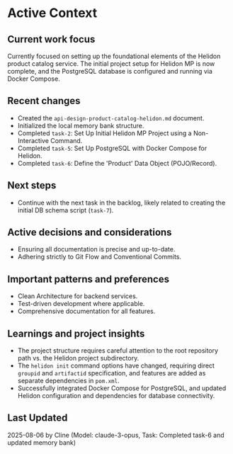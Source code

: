 # Active Context

## Current work focus
Currently focused on setting up the foundational elements of the Helidon product catalog service. The initial project setup for Helidon MP is now complete, and the PostgreSQL database is configured and running via Docker Compose.

## Recent changes
- Created the `api-design-product-catalog-helidon.md` document.
- Initialized the local memory bank structure.
- Completed `task-2`: Set Up Initial Helidon MP Project using a Non-Interactive Command.
- Completed `task-5`: Set Up PostgreSQL with Docker Compose for Helidon.
- Completed `task-6`: Define the 'Product' Data Object (POJO/Record).

## Next steps
- Continue with the next task in the backlog, likely related to creating the initial DB schema script (`task-7`).

## Active decisions and considerations
- Ensuring all documentation is precise and up-to-date.
- Adhering strictly to Git Flow and Conventional Commits.

## Important patterns and preferences
- Clean Architecture for backend services.
- Test-driven development where applicable.
- Comprehensive documentation for all features.

## Learnings and project insights
- The project structure requires careful attention to the root repository path vs. the Helidon project subdirectory.
- The `helidon init` command options have changed, requiring direct `groupid` and `artifactid` specification, and features are added as separate dependencies in `pom.xml`.
- Successfully integrated Docker Compose for PostgreSQL, and updated Helidon configuration and dependencies for database connectivity.

## Last Updated
2025-08-06 by Cline (Model: claude-3-opus, Task: Completed task-6 and updated memory bank)
